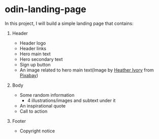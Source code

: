 # odin-landing-page
In this project, I will build a simple landing page that contains: 

1. Header
    - Header logo
    - Header links
    - Hero main text
    - Hero secondary text    
    - Sign up button
    - An image related to hero main text(Image by <a href="https://pixabay.com/users/heatherivory-10298589/?utm_source=link-attribution&utm_medium=referral&utm_campaign=image&utm_content=6515316">Heather Ivory</a> from <a href="https://pixabay.com//?utm_source=link-attribution&utm_medium=referral&utm_campaign=image&utm_content=6515316">Pixabay</a>)

2. Body
    - Some random information
        - 4 illustrations/images and subtext under it
    - An inspirational quote
    - Call to action

3. Footer
    - Copyright notice


